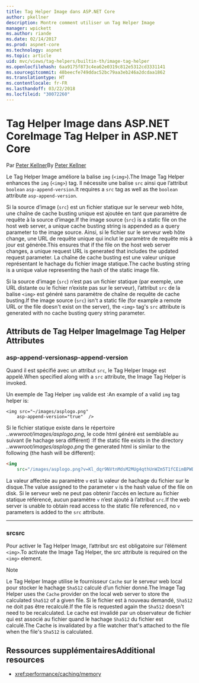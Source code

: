 ```yaml
---
title: Tag Helper Image dans ASP.NET Core
author: pkellner
description: Montre comment utiliser un Tag Helper Image
manager: wpickett
ms.author: riande
ms.date: 02/14/2017
ms.prod: aspnet-core
ms.technology: aspnet
ms.topic: article
uid: mvc/views/tag-helpers/builtin-th/image-tag-helper
ms.openlocfilehash: 6aa9175f873c4ea62e0319c812e5312cd3331141
ms.sourcegitcommit: 48beecfe749ddac52bc79aa3eb246a2dcdaa1862
ms.translationtype: HT
ms.contentlocale: fr-FR
ms.lasthandoff: 03/22/2018
ms.locfileid: "30072260"
---
```

# <a name="image-tag-helper-in-aspnet-core"></a><span data-ttu-id="42e68-103">Tag Helper Image dans ASP.NET Core</span><span class="sxs-lookup"><span data-stu-id="42e68-103">Image Tag Helper in ASP.NET Core</span></span>

<span data-ttu-id="42e68-104">Par [Peter Kellner](http://peterkellner.net)</span><span class="sxs-lookup"><span data-stu-id="42e68-104">By [Peter Kellner](http://peterkellner.net)</span></span> 

<span data-ttu-id="42e68-105">Le Tag Helper Image améliore la balise `img` (`<img>`).</span><span class="sxs-lookup"><span data-stu-id="42e68-105">The Image Tag Helper enhances the `img` (`<img>`) tag.</span></span> <span data-ttu-id="42e68-106">Il nécessite une balise `src` ainsi que l’attribut `boolean` `asp-append-version`.</span><span class="sxs-lookup"><span data-stu-id="42e68-106">It requires a `src` tag as well as the `boolean` attribute `asp-append-version`.</span></span>

<span data-ttu-id="42e68-107">Si la source d’image (`src`) est un fichier statique sur le serveur web hôte, une chaîne de cache busting unique est ajoutée en tant que paramètre de requête à la source d’image.</span><span class="sxs-lookup"><span data-stu-id="42e68-107">If the image source (`src`) is a static file on the host web server, a unique cache busting string is appended as a query parameter to the image source.</span></span> <span data-ttu-id="42e68-108">Ainsi, si le fichier sur le serveur web hôte change, une URL de requête unique qui inclut le paramètre de requête mis à jour est générée.</span><span class="sxs-lookup"><span data-stu-id="42e68-108">This ensures that if the file on the host web server changes, a unique request URL is generated that includes the updated request parameter.</span></span> <span data-ttu-id="42e68-109">La chaîne de cache busting est une valeur unique représentant le hachage du fichier image statique.</span><span class="sxs-lookup"><span data-stu-id="42e68-109">The cache busting string is a unique value representing the hash of the static image file.</span></span>

<span data-ttu-id="42e68-110">Si la source d’image (`src`) n’est pas un fichier statique (par exemple, une URL distante ou le fichier n’existe pas sur le serveur), l’attribut `src` de la balise `<img>` est généré sans paramètre de chaîne de requête de cache busting.</span><span class="sxs-lookup"><span data-stu-id="42e68-110">If the image source (`src`) isn't a static file (for example a remote URL or the file doesn't exist on the server), the `<img>` tag's `src` attribute is generated with no cache busting query string parameter.</span></span>

## <a name="image-tag-helper-attributes"></a><span data-ttu-id="42e68-111">Attributs de Tag Helper Image</span><span class="sxs-lookup"><span data-stu-id="42e68-111">Image Tag Helper Attributes</span></span>


### <a name="asp-append-version"></a><span data-ttu-id="42e68-112">asp-append-version</span><span class="sxs-lookup"><span data-stu-id="42e68-112">asp-append-version</span></span>

<span data-ttu-id="42e68-113">Quand il est spécifié avec un attribut `src`, le Tag Helper Image est appelé.</span><span class="sxs-lookup"><span data-stu-id="42e68-113">When specified along with a `src` attribute, the Image Tag Helper is invoked.</span></span>

<span data-ttu-id="42e68-114">Un exemple de Tag Helper `img` valide est :</span><span class="sxs-lookup"><span data-stu-id="42e68-114">An example of a valid `img` tag helper is:</span></span>

```cshtml
<img src="~/images/asplogo.png" 
    asp-append-version="true"  />
```

<span data-ttu-id="42e68-115">Si le fichier statique existe dans le répertoire *..wwwroot/images/asplogo.png*, le code html généré est semblable au suivant (le hachage sera différent) :</span><span class="sxs-lookup"><span data-stu-id="42e68-115">If the static file exists in the directory *..wwwroot/images/asplogo.png* the generated html is similar to the following (the hash will be different):</span></span>

```html
<img 
    src="/images/asplogo.png?v=Kl_dqr9NVtnMdsM2MUg4qthUnWZm5T1fCEimBPWDNgM"/>
```

<span data-ttu-id="42e68-116">La valeur affectée au paramètre `v` est la valeur de hachage du fichier sur le disque.</span><span class="sxs-lookup"><span data-stu-id="42e68-116">The value assigned to the parameter `v` is the hash value of the file on disk.</span></span> <span data-ttu-id="42e68-117">Si le serveur web ne peut pas obtenir l’accès en lecture au fichier statique référencé, aucun paramètre `v` n’est ajouté à l’attribut `src`.</span><span class="sxs-lookup"><span data-stu-id="42e68-117">If the web server is unable to obtain read access to the static file referenced,  no `v` parameters is added to the `src` attribute.</span></span>

- - -

### <a name="src"></a><span data-ttu-id="42e68-118">src</span><span class="sxs-lookup"><span data-stu-id="42e68-118">src</span></span>

<span data-ttu-id="42e68-119">Pour activer le Tag Helper Image, l’attribut src est obligatoire sur l’élément `<img>`.</span><span class="sxs-lookup"><span data-stu-id="42e68-119">To activate the Image Tag Helper, the src attribute is required on the `<img>` element.</span></span> 

> [!NOTE]
> <span data-ttu-id="42e68-120">Le Tag Helper Image utilise le fournisseur `Cache` sur le serveur web local pour stocker le hachage `Sha512` calculé d’un fichier donné.</span><span class="sxs-lookup"><span data-stu-id="42e68-120">The Image Tag Helper uses the `Cache` provider on the local web server to store the calculated `Sha512` of a given file.</span></span> <span data-ttu-id="42e68-121">Si le fichier est à nouveau demandé, `Sha512` ne doit pas être recalculé.</span><span class="sxs-lookup"><span data-stu-id="42e68-121">If the file is requested again the `Sha512` doesn't need to be recalculated.</span></span> <span data-ttu-id="42e68-122">Le cache est invalidé par un observateur de fichier qui est associé au fichier quand le hachage `Sha512` du fichier est calculé.</span><span class="sxs-lookup"><span data-stu-id="42e68-122">The Cache is invalidated by a file watcher that's attached to the file when the file's `Sha512` is calculated.</span></span>

## <a name="additional-resources"></a><span data-ttu-id="42e68-123">Ressources supplémentaires</span><span class="sxs-lookup"><span data-stu-id="42e68-123">Additional resources</span></span>

* <xref:performance/caching/memory>
